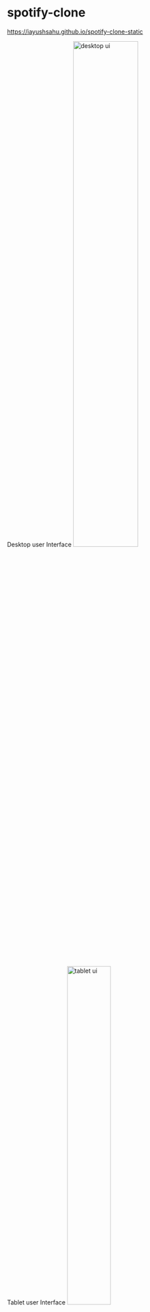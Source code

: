 # spotify-clone


https://iayushsahu.github.io/spotify-clone-static

Desktop user Interface
<img width="55%" alt="desktop ui" src="https://user-images.githubusercontent.com/87942664/204242633-5c132535-683f-4671-9b8a-8361fd8462cb.png" />

Tablet user Interface
<img width="45%" alt="tablet ui" src="https://user-images.githubusercontent.com/87942664/204242883-0620115b-20fd-420f-96e8-87bdf05aa800.png" />

Mobile user Interface
<img width="40%" alt="tablet ui" src="https://user-images.githubusercontent.com/87942664/204242978-2e9ebe38-a292-42e6-8724-24ea728785b5.png" />

